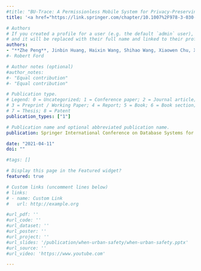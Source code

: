 ```yaml
---
#title: "BU-Trace: A Permissionless Mobile System for Privacy-Preserving Intelligent Contact Tracing"
title: '<a href="https://link.springer.com/chapter/10.1007%2F978-3-030-73216-5_26" target="_blank">BU-Trace: A Permissionless Mobile System for Privacy-Preserving Intelligent Contact Tracing</a>'

# Authors
# If you created a profile for a user (e.g. the default `admin` user), write the username (folder name) here 
# and it will be replaced with their full name and linked to their profile.
authors: 
- "**Zhe Peng**, Jinbin Huang, Haixin Wang, Shihao Wang, Xiaowen Chu, Xinzhi Zhang, Li Chen, Xin Huang, Xiaoyi Fu, Yike Guo, and Jianliang Xu"
#- Robert Ford

# Author notes (optional)
#author_notes:
#- "Equal contribution"
#- "Equal contribution"

# Publication type.
# Legend: 0 = Uncategorized; 1 = Conference paper; 2 = Journal article;
# 3 = Preprint / Working Paper; 4 = Report; 5 = Book; 6 = Book section;
# 7 = Thesis; 8 = Patent
publication_types: ["1"]

# Publication name and optional abbreviated publication name.
publication: Springer International Conference on Database Systems for Advanced Applications (**DASFAA**) Workshops

date: "2021-04-11"
doi: ""

#tags: []

# Display this page in the Featured widget?
featured: true

# Custom links (uncomment lines below)
# links:
# - name: Custom Link
#   url: http://example.org

#url_pdf: ''
#url_code: ''
#url_dataset: ''
#url_poster: ''
#url_project: ''
#url_slides: '/publication/when-urban-safety/when-urban-safety.pptx'
#url_source: ''
#url_video: 'https://www.youtube.com'

---
```


